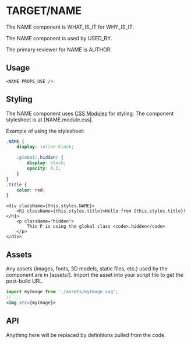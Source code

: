 # TARGET/NAME

The NAME component is WHAT_IS_IT for WHY_IS_IT.

The NAME component is used by USED_BY.

The primary reviewer for NAME is AUTHOR.

## Usage

```tsx
<NAME PROPS_USE />
```

## Styling

The NAME component uses [CSS Modules](https://github.com/css-modules/css-modules) for styling. The component stylesheet is at [NAME.module.css].

Example of using the stylesheet:

```css
.NAME {
	display: inline-block;

	:global(.hidden) {
		display: block;
		opacity: 0.1;
	}
}
.title {
	color: red;
}
```

```tsx
<div className={this.styles.NAME}>
	<h1 className={this.styles.title}>Hello from {this.styles.title}!</h1>
	<p className="hidden">
		This P is using the global class <code>.hidden</code>
	</p>
</div>
```

## Assets

Any assets (images, fonts, 3D models, static files, etc.) used by the component are in [assets/]. Import the asset into your script file to get the post-build URL.

```jsx
import myImage from './assets/myImage.svg';
// ...
<img src={myImage}>
```

## API

Anything here will be replaced by definitions pulled from the code.
